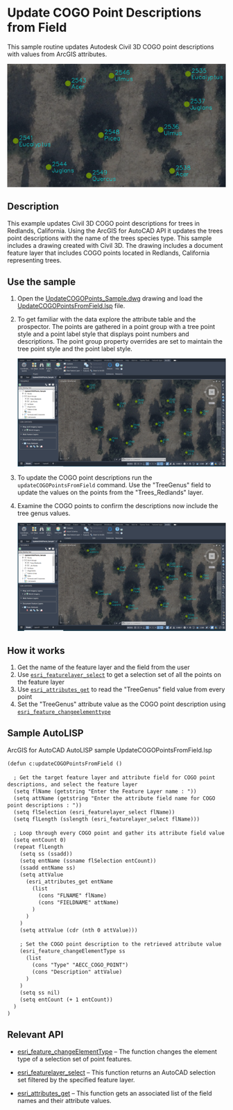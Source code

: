 # Update COGO Point Descriptions from Field

This sample routine updates Autodesk Civil 3D COGO point descriptions with values from ArcGIS attributes. 

![Cover_](../../../Resources/Images/UpdateCogo-1.png)

## Description

This example updates Civil 3D COGO point descriptions for trees in Redlands, California. Using the ArcGIS for AutoCAD API it updates the trees point descriptions with the name of the trees species type. This sample includes a drawing created with Civil 3D. The drawing includes a document feature layer that includes COGO points located in Redlands, California representing trees.



## Use the sample
1. Open the [UpdateCOGOPoints_Sample.dwg](UpdateCOGOPoints_Sample.dwg) drawing and load the [UpdateCOGOPointsFromField.lsp](UpdateCOGOPointsFromField.lsp) file.

2. To get familiar with the data explore the attribute table and the prospector. The points are gathered in a point group with a tree point style and a point label style that displays point numbers and descriptions. The point group property overrides are set to maintain the tree point style and the point label style. 

   ![Before_](../../../Resources/Images/UpdateCogo-2.png)

   

3. To update the COGO point descriptions run the ```updateCOGOPointsFromField``` command. Use the "TreeGenus" field to update the values on the points from the "Trees_Redlands" layer. 

   

4. Examine the COGO points to confirm the descriptions now include the tree genus values. 

   ![After_](../../../Resources/Images/UpdateCogo-5.png)


## How it works

1. Get the name of the feature layer and the field from the user
2. Use [```esri_featurelayer_select```](https://doc.arcgis.com/en/arcgis-for-autocad/latest/commands-api/esri-featurelayer-select.htm) to get a selection set of all the points on the feature layer
3. Use [```esri_attributes_get```](https://doc.arcgis.com/en/arcgis-for-autocad/latest/commands-api/esri-attributes-get.htm) to read the "TreeGenus" field value from every point
4. Set the "TreeGenus" attribute value as the COGO point description using [```esri_feature_changeelementtype```](https://doc.arcgis.com/en/arcgis-for-autocad/latest/commands-api/esri-feature-changeelementtype.htm)

## Sample AutoLISP
ArcGIS for AutoCAD AutoLISP sample UpdateCOGOPointsFromField.lsp
``` LISP
(defun c:updateCOGOPointsFromField ()
  
  ; Get the target feature layer and attribute field for COGO point descriptions, and select the feature layer
  (setq flName (getstring "Enter the Feature Layer name : "))
  (setq attName (getstring "Enter the attribute field name for COGO point descriptions : "))
  (setq flSelection (esri_featurelayer_select flName))
  (setq flLength (sslength (esri_featurelayer_select flName)))
  
  ; Loop through every COGO point and gather its attribute field value 
  (setq entCount 0)
  (repeat flLength 
    (setq ss (ssadd))
    (setq entName (ssname flSelection entCount))
    (ssadd entName ss)
    (setq attValue 
      (esri_attributes_get entName 
        (list 
          (cons "FLNAME" flName)
          (cons "FIELDNAME" attName)
        )
      )
    )
    (setq attValue (cdr (nth 0 attValue)))
    
    ; Set the COGO point description to the retrieved attribute value
    (esri_feature_changeElementType ss
      (list 
        (cons "Type" "AECC_COGO_POINT") 
        (cons "Description" attValue)
      )
    )
    (setq ss nil)
    (setq entCount (+ 1 entCount))
  )
)
```



## Relevant API

- [esri_feature_changeElementType](https://doc.arcgis.com/en/arcgis-for-autocad/latest/commands-api/esri-feature-changeelementtype.htm) – The function changes the element type of a selection set of point features.
  
- [esri_featurelayer_select](https://doc.arcgis.com/en/arcgis-for-autocad/latest/commands-api/esri-featurelayer-select.htm) – This function returns an AutoCAD selection set filtered by the specified feature layer.
  
- [esri_attributes_get](https://doc.arcgis.com/en/arcgis-for-autocad/latest/commands-api/esri-attributes-get.htm) – This function gets an associated list of the field names and their attribute values.
